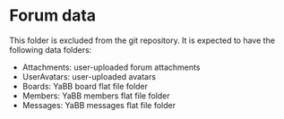 # Forum data

This folder is excluded from the git repository. It is expected to have the following data folders:

- Attachments: user-uploaded forum attachments
- UserAvatars: user-uploaded avatars
- Boards: YaBB board flat file folder
- Members: YaBB members flat file folder
- Messages: YaBB messages flat file folder
